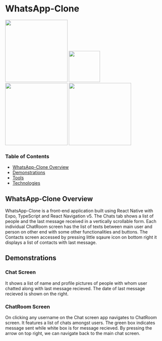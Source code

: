 # WhatsApp-Clone

<img src = "https://user-images.githubusercontent.com/57967961/186033915-5317f271-c633-4497-a7c9-92aa0972faea.png" width="200" >    <img src = "https://user-images.githubusercontent.com/57967961/186034350-cb76b721-9364-455d-82e3-735270c838d3.png" width="100" > <img src = "https://user-images.githubusercontent.com/57967961/186034747-2e5633cf-02ba-4ef6-927f-ebb9a6edcda2.png" width="200" > <img src = "https://user-images.githubusercontent.com/57967961/186193335-c257aef5-473b-4e5d-8fc7-a5e3264623ec.jpeg" width="200" > 

### Table of Contents

- [WhatsApp-Clone Overview](#whatsapp-clone-overview) 
- [Demonstrations](#demonstrations)
- [Tools](#tools)
- [Technologies](#technologies)

## WhatsApp-Clone Overview

WhatsApp-Clone is a front-end application built using React Native with Expo, TypeScript and React Navigation v5. The Chats tab shows a list of people and the last message received in a vertically scrollable form. Each individual ChatRoom screen has the list of texts between main user and person on other end with some other functionalities and buttons. The Contacts screen accessed by pressing little sqaure icon on bottom right it displays a list of contacts with last message.

## Demonstrations

### Chat Screen

It shows a list of name and profile pictures of people with whom user chatted along with last message recieved. The date of last message recieved is shown on the right.

### ChatRoom Screen

On clicking any username on the Chat screen app navigates to ChatRoom screen. It features a list of chats amongst users. The green box indicates message sent while white box is for message recieved. By pressing the arrow on top right, we can navigate back to the main chat screen.


